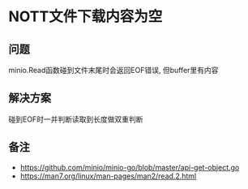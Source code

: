 # NOTT文件下载内容为空

## 问题

minio.Read函数碰到文件末尾时会返回EOF错误, 但buffer里有内容

## 解决方案

碰到EOF时一并判断读取到长度做双重判断

## 备注

- https://github.com/minio/minio-go/blob/master/api-get-object.go
- https://man7.org/linux/man-pages/man2/read.2.html